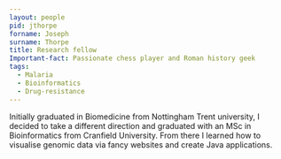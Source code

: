 ```yaml
---
layout: people
pid: jthorpe
forname: Joseph
surname: Thorpe
title: Research fellow
Important-fact: Passionate chess player and Roman history geek
tags:
  - Malaria
  - Bioinformatics
  - Drug-resistance
---
```


Initially graduated in Biomedicine from Nottingham Trent university, I decided to take a different direction and graduated with an MSc in Bioinformatics from Cranfield University. From there I learned how to visualise genomic data via fancy websites and create Java applications.
